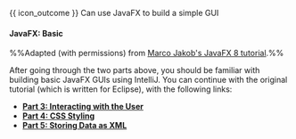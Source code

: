 <span id="prereqs"></span>

<span id="outcomes">{{ icon_outcome }} Can use JavaFX to build a simple GUI</span>

<div id="title">

#### JavaFX: Basic

</div>

<div id="body">

%%Adapted (with permissions) from [Marco Jakob's JavaFX 8 tutorial](http://code.makery.ch/library/javafx-8-tutorial/).%%

<panel header="**Part 1: Scene Builder**" minimized>
  <include src="part01/part01.md" />
</panel>
<panel header="**Part 2: Model and TableView**" minimized>
  <include src="part02/part02.md" />
</panel>

<p/>
After going through the two parts above, you should be familiar with building basic JavaFX GUIs using IntelliJ. You can continue with the original tutorial (which is written for Eclipse), with the following links:

* [**Part 3: Interacting with the User**](http://code.makery.ch/library/javafx-8-tutorial/part3/)
* [**Part 4: CSS Styling**](http://code.makery.ch/library/javafx-8-tutorial/part4/)
* [**Part 5: Storing Data as XML**](http://code.makery.ch/library/javafx-8-tutorial/part5/)

</div>

<div id="extras">
</div>